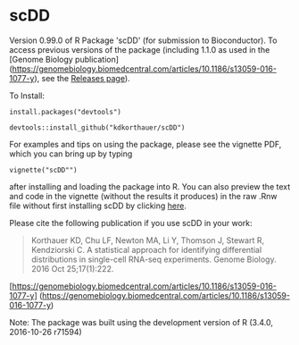 # scDD
Version 0.99.0 of R Package 'scDD' (for submission to Bioconductor).  To access 
previous versions of the package (including 1.1.0 as used in the [Genome 
Biology publication]
(https://genomebiology.biomedcentral.com/articles/10.1186/s13059-016-1077-y), 
see the 
[Releases page](https://github.com/kdkorthauer/scDD/releases_)).

To Install:

```
install.packages("devtools")

devtools::install_github("kdkorthauer/scDD")
```

For examples and tips on using the package, please see the vignette PDF, 
which you can bring up by typing 

```
vignette("scDD"")
```

after installing and loading the package into R.  You can also preview the
text and code in the vignette (without the results it produces) in the raw
.Rnw file without first installing scDD by clicking [here](https://github.com/kdkorthauer/scDD/blob/master/vignettes/scDD.Rnw).

Please cite the following publication if you use scDD in your work:
> Korthauer KD, Chu LF, Newton MA, Li Y, Thomson J, Stewart R, 
Kendziorski C. A statistical approach for identifying differential 
distributions in single-cell RNA-seq experiments. Genome Biology. 
2016 Oct 25;17(1):222. 

[https://genomebiology.biomedcentral.com/articles/10.1186/s13059-016-1077-y]
(https://genomebiology.biomedcentral.com/articles/10.1186/s13059-016-1077-y)

Note: The package was built using the development version of R (3.4.0,
2016-10-26 r71594)
